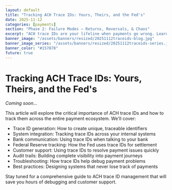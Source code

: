 ```yaml
---
layout: default
title: "Tracking ACH Trace IDs: Yours, Theirs, and the Fed's"
date: 2025-11-12
categories: [payments]
section: "Phase 2: Failure Modes — Returns, Reversals, & Chaos"
excerpt: "ACH trace IDs are your lifeline when payments go wrong. Learn how to track them across your systems, banks, and the Federal Reserve."
banner_image: "/assets/banners/resized/20251112traceids-blog.jpg"
banner_image_series: "/assets/banners/resized/20251112traceids-series.jpg"
banner_color: "#157878"
future: true
---
```


# Tracking ACH Trace IDs: Yours, Theirs, and the Fed's

*Coming soon...*

This article will explore the critical importance of ACH trace IDs and how to track them across the entire payment ecosystem. We'll cover:

- Trace ID generation: How to create unique, traceable identifiers
- System integration: Tracking trace IDs across your internal systems
- Bank communication: Using trace IDs when talking to your bank
- Federal Reserve tracking: How the Fed uses trace IDs for settlement
- Customer support: Using trace IDs to resolve payment issues quickly
- Audit trails: Building complete visibility into payment journeys
- Troubleshooting: How trace IDs help debug payment problems
- Best practices: Designing systems that never lose track of payments

Stay tuned for a comprehensive guide to ACH trace ID management that will save you hours of debugging and customer support.

